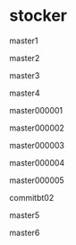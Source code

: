 # stocker

master1

master2

master3

master4

master000001

master000002

master000003

master000004

master000005

commitbt02

master5

master6

